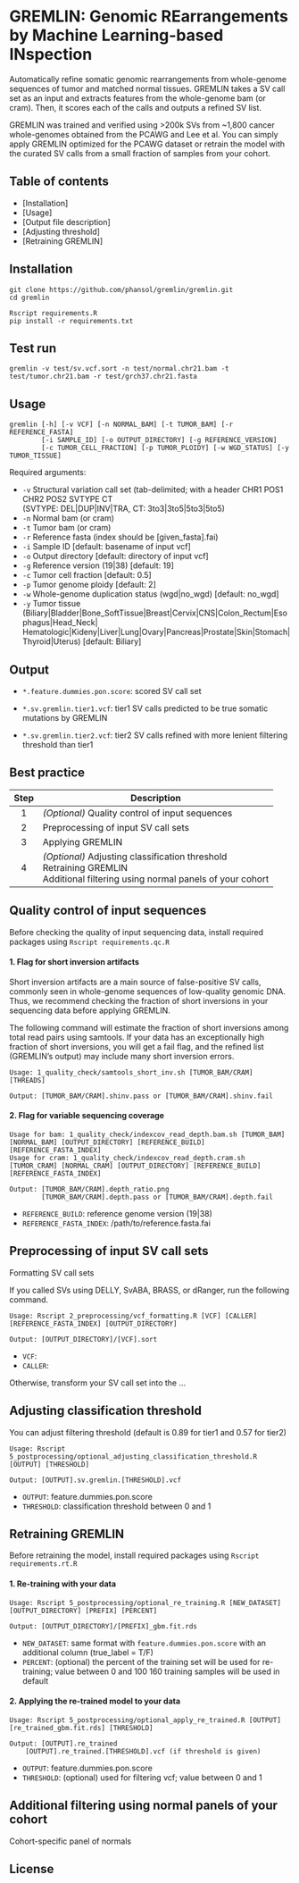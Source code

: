 # GREMLIN: Genomic REarrangements by Machine Learning-based INspection

Automatically refine somatic genomic rearrangements from whole-genome sequences of tumor and matched normal tissues. GREMLIN takes a SV call set as an input and extracts features from the whole-genome bam (or cram). Then, it scores each of the calls and outputs a refined SV list.

GREMLIN was trained and verified using >200k SVs from ~1,800 cancer whole-genomes obtained from the PCAWG and Lee et al. You can simply apply GREMLIN optimized for the PCAWG dataset or retrain the model with the curated SV calls from a small fraction of samples from your cohort.

## Table of contents
  * [Installation]
  * [Usage]
  * [Output file description]
  * [Adjusting threshold]
  * [Retraining GREMLIN]

## Installation
```
git clone https://github.com/phansol/gremlin/gremlin.git
cd gremlin

Rscript requirements.R
pip install -r requirements.txt
```

## Test run
```
gremlin -v test/sv.vcf.sort -n test/normal.chr21.bam -t test/tumor.chr21.bam -r test/grch37.chr21.fasta
```

## Usage
```
gremlin [-h] [-v VCF] [-n NORMAL_BAM] [-t TUMOR_BAM] [-r REFERENCE_FASTA]
        [-i SAMPLE_ID] [-o OUTPUT_DIRECTORY] [-g REFERENCE_VERSION]
        [-c TUMOR_CELL_FRACTION] [-p TUMOR_PLOIDY] [-w WGD_STATUS] [-y TUMOR_TISSUE]
```
Required arguments:
* ``-v`` Structural variation call set (tab-delimited; with a header CHR1 POS1 CHR2 POS2 SVTYPE CT<br>(SVTYPE: DEL|DUP|INV|TRA, CT: 3to3|3to5|5to3|5to5)
* ``-n`` Normal bam (or cram)
* ``-t`` Tumor bam (or cram)
* ``-r`` Reference fasta (index should be [given_fasta].fai)
* ``-i`` Sample ID [default: basename of input vcf]
* ``-o`` Output directory [default: directory of input vcf]
* ``-g`` Reference version (19|38) [default: 19]
* ``-c`` Tumor cell fraction [default: 0.5]
* ``-p`` Tumor genome ploidy [default: 2]
* ``-w`` Whole-genome duplication status (wgd|no_wgd) [default: no_wgd]
* ``-y`` Tumor tissue (Biliary|Bladder|Bone_SoftTissue|Breast|Cervix|CNS|Colon_Rectum|Esophagus|Head_Neck|<br>Hematologic|Kideny|Liver|Lung|Ovary|Pancreas|Prostate|Skin|Stomach|Thyroid|Uterus) [default: Biliary] 

## Output
* ``*.feature.dummies.pon.score``: scored SV call set

* ``*.sv.gremlin.tier1.vcf``: tier1 SV calls predicted to be true somatic mutations by GREMLIN

* ``*.sv.gremlin.tier2.vcf``: tier2 SV calls refined with more lenient filtering threshold than tier1

## Best practice
|Step|Description|
|:--:|--|
|1|*(Optional)* Quality control of input sequences|
|2|Preprocessing of input SV call sets|
|3|Applying GREMLIN|
|4|*(Optional)* Adjusting classification threshold<br>Retraining GREMLIN<br>Additional filtering using normal panels of your cohort|

## Quality control of input sequences
Before checking the quality of input sequencing data, install required packages using `Rscript requirements.qc.R`

#### 1. Flag for short inversion artifacts
Short inversion artifacts are a main source of false-positive SV calls, commonly seen in whole-genome sequences of low-quality genomic DNA. Thus, we recommend checking the fraction of short inversions in your sequencing data before applying GREMLIN. 

The following command will estimate the fraction of short inversions among total read pairs using samtools. If your data has an exceptionally high fraction of short inversions, you will get a fail flag, and the refined list (GREMLIN’s output) may include many short inversion errors.
```
Usage: 1_quality_check/samtools_short_inv.sh [TUMOR_BAM/CRAM] [THREADS]

Output: [TUMOR_BAM/CRAM].shinv.pass or [TUMOR_BAM/CRAM].shinv.fail
```

#### 2. Flag for variable sequencing coverage

```
Usage for bam: 1_quality_check/indexcov_read_depth.bam.sh [TUMOR_BAM] [NORMAL_BAM] [OUTPUT_DIRECTORY] [REFERENCE_BUILD] [REFERENCE_FASTA_INDEX]
Usage for cram: 1_quality_check/indexcov_read_depth.cram.sh [TUMOR_CRAM] [NORMAL_CRAM] [OUTPUT_DIRECTORY] [REFERENCE_BUILD] [REFERENCE_FASTA_INDEX]

Output: [TUMOR_BAM/CRAM].depth_ratio.png
        [TUMOR_BAM/CRAM].depth.pass or [TUMOR_BAM/CRAM].depth.fail
```
* ``REFERENCE_BUILD``: reference genome version (19|38)
* ``REFERENCE_FASTA_INDEX``: /path/to/reference.fasta.fai


## Preprocessing of input SV call sets
Formatting SV call sets

If you called SVs using DELLY, SvABA, BRASS, or dRanger, run the following command.
```
Usage: Rscript 2_preprocessing/vcf_formatting.R [VCF] [CALLER] [REFERENCE_FASTA_INDEX] [OUTPUT_DIRECTORY]

Output: [OUTPUT_DIRECTORY]/[VCF].sort
```
* ``VCF``: 
* ``CALLER``: 

Otherwise, transform your SV call set into the ...



## Adjusting classification threshold
You can adjust filtering threshold (default is 0.89 for tier1 and 0.57 for tier2)
```
Usage: Rscript 5_postprocessing/optional_adjusting_classification_threshold.R [OUTPUT] [THRESHOLD]

Output: [OUTPUT].sv.gremlin.[THRESHOLD].vcf
```
* ``OUTPUT``: feature.dummies.pon.score
* ``THRESHOLD``: classification threshold between 0 and 1 

## Retraining GREMLIN
Before retraining the model, install required packages using `Rscript requirements.rt.R`

#### 1. Re-training with your data
```
Usage: Rscript 5_postprocessing/optional_re_training.R [NEW_DATASET] [OUTPUT_DIRECTORY] [PREFIX] [PERCENT]

Output: [OUTPUT_DIRECTORY]/[PREFIX]_gbm.fit.rds
```
* ``NEW_DATASET``: same format with ``feature.dummies.pon.score`` with an additional column (true_label = T/F)
* ``PERCENT``: (optional) the percent of the training set will be used for re-training; value between 0 and 100
	                  160 training samples will be used in default
	       
#### 2. Applying the re-trained model to your data
```
Usage: Rscript 5_postprocessing/optional_apply_re_trained.R [OUTPUT] [re_trained_gbm.fit.rds] [THRESHOLD]

Output: [OUTPUT].re_trained
	[OUTPUT].re_trained.[THRESHOLD].vcf (if threshold is given)
```
* ``OUTPUT``: feature.dummies.pon.score
* ``THRESHOLD``: (optional) used for filtering vcf; value between 0 and 1

## Additional filtering using normal panels of your cohort
Cohort-specific panel of normals 

## License
